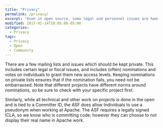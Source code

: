 ```yaml
---
title: "Privacy"
permalink: /privacy/
excerpt: "Even in open source, some legal and personnel issues are handled in private."
modified: 2017-01-14T10:05:00-05:00
categories:
  - Privacy
tags:
  - Privacy
  - Open
  - Community
---
```


There are a few mailing lists and issues which should be kept private. This includes certain legal or fiscal issues, and includes (often) nominations and votes on individuals to grant them new access levels. Keeping nominations on private lists ensures that if the nomination fails, you need not be embarrassed. Note that different projects have different norms around nominations, so be sure to check with your specific project first.

Similarly, while all technical and other work on projects is done in the open and is tied to a Committer ID, the ASF does allow Individuals to use a pseudonym when working at Apache.  The ASF requires a legally signed ICLA, so we know who is committing code; however they can choose to not display their real name in Apache work.
